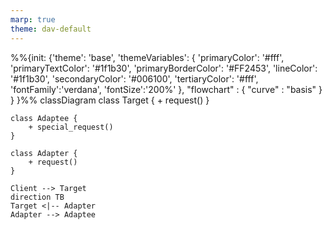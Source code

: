 ```yaml
---
marp: true
theme: dav-default
---
```


<style>
:root {
background-color:#FFF;
font-size:10px;
}
</style>

<div class='mermaid'>
%%{init: {'theme': 'base',
    'themeVariables': {
      'primaryColor': '#fff',
      'primaryTextColor': '#1f1b30',
      'primaryBorderColor': '#FF2453',
      'lineColor': '#1f1b30',
      'secondaryColor': '#006100',
      'tertiaryColor': '#fff',
      'fontFamily':'verdana',
      'fontSize':'200%'
    }, 
    "flowchart" : { "curve" : "basis" } 
} }%%
classDiagram
    class Target {
        + request()
    }

    class Adaptee {
        + special_request()
    }

    class Adapter {
        + request()
    }

    Client --> Target
    direction TB
    Target <|-- Adapter
    Adapter --> Adaptee
</div>

